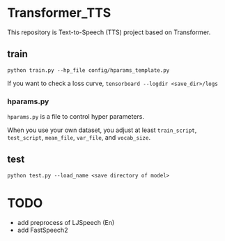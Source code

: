 # Transformer_TTS

This repository is Text-to-Speech (TTS) project based on Transformer.

## train

`python train.py --hp_file config/hparams_template.py`

If you want to check a loss curve, `tensorboard --logdir <save_dir>/logs`

### hparams.py

`hparams.py` is a file to control hyper parameters.

When you use your own dataset, you adjust at least `train_script`, `test_script`,
`mean_file`, `var_file`, and `vocab_size`.

## test

`python test.py --load_name <save directory of model>`

# TODO
- add preprocess of LJSpeech (En)
- add FastSpeech2